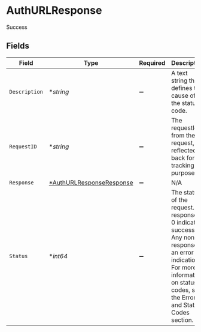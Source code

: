 # AuthURLResponse

Success


## Fields

| Field                                                                                                                                                                                  | Type                                                                                                                                                                                   | Required                                                                                                                                                                               | Description                                                                                                                                                                            | Example                                                                                                                                                                                |
| -------------------------------------------------------------------------------------------------------------------------------------------------------------------------------------- | -------------------------------------------------------------------------------------------------------------------------------------------------------------------------------------- | -------------------------------------------------------------------------------------------------------------------------------------------------------------------------------------- | -------------------------------------------------------------------------------------------------------------------------------------------------------------------------------------- | -------------------------------------------------------------------------------------------------------------------------------------------------------------------------------------- |
| `Description`                                                                                                                                                                          | **string*                                                                                                                                                                              | :heavy_minus_sign:                                                                                                                                                                     | A text string that defines the cause of the status code.                                                                                                                               | Success.                                                                                                                                                                               |
| `RequestID`                                                                                                                                                                            | **string*                                                                                                                                                                              | :heavy_minus_sign:                                                                                                                                                                     | The requestId from the request, reflected back for tracking purposes.                                                                                                                  | 7f83-b0c4-90e0-90b3-11e10800200c9a66                                                                                                                                                   |
| `Response`                                                                                                                                                                             | [*AuthURLResponseResponse](..nseresponse.md)                                                                                                             | :heavy_minus_sign:                                                                                                                                                                     | N/A                                                                                                                                                                                    |                                                                                                                                                                                        |
| `Status`                                                                                                                                                                               | **int64*                                                                                                                                                                               | :heavy_minus_sign:                                                                                                                                                                     | The status of the request. A response of 0 indicates success. Any non-0 response is an error indication. For more information on status codes, see the Error and Status Codes section. |                                                                                                                                                                                        |